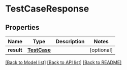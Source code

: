 # TestCaseResponse

## Properties
Name | Type | Description | Notes
------------ | ------------- | ------------- | -------------
**result** | [**TestCase**](TestCase.md) |  | [optional] 

[[Back to Model list]](../README.md#documentation-for-models) [[Back to API list]](../README.md#documentation-for-api-endpoints) [[Back to README]](../README.md)

